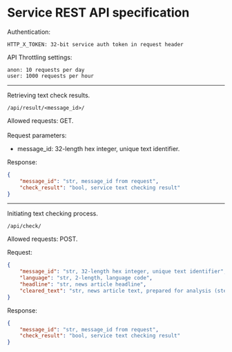 # Service REST API specification

Authentication:

    HTTP_X_TOKEN: 32-bit service auth token in request header

API Throttling settings:

    anon: 10 requests per day
    user: 1000 requests per hour

<hr>Retrieving text check results.

    /api/result/<message_id>/

Allowed requests: GET.<br/><br>
Request parameters:
- message_id: 32-length hex integer, unique text identifier.

Response:<br/>
```json
{
    "message_id": "str, message_id from request",
    "check_result": "bool, service text checking result"
}
```
<hr>Initiating text checking process.

    /api/check/

Allowed requests: POST.<br/>

Request:
```json
{
    "message_id": "str, 32-length hex integer, unique text identifier",
    "language": "str, 2-length, language code",
    "headline": "str, news article headline",
    "cleared_text": "str, news article text, prepared for analysis (stemmed, cleared, checked for correctness, stopwords deleted)"
}
```

Response:
```json
{
    "message_id": "str, message_id from request",
    "check_result": "bool, service text checking result"
}
```